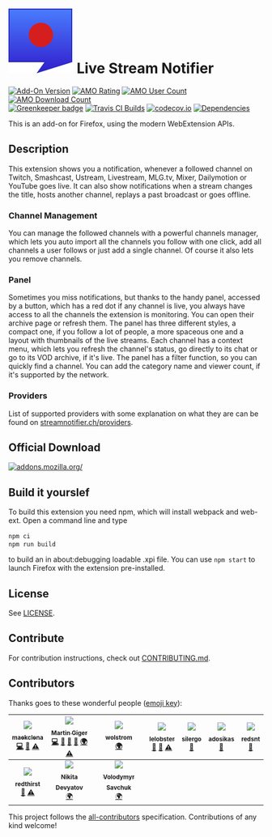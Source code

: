 # ![](webextension/assets/images/icon.svg) Live Stream Notifier

[![Add-On Version](https://img.shields.io/amo/v/justintv-stream-notificatio.svg)](https://addons.mozilla.org/firefox/addon/justintv-stream-notificatio/?src=external-ghversion) [![AMO Rating](https://img.shields.io/amo/stars/justintv-stream-notificatio.svg)](https://addons.mozilla.org/firefox/addon/justintv-stream-notificatio/?src=external-ghrating) [![AMO User Count](https://img.shields.io/amo/users/justintv-stream-notificatio.svg)](https://addons.mozilla.org/firefox/addon/justintv-stream-notificatio/?src=external-ghusers) [![AMO Download Count](https://img.shields.io/amo/d/justintv-stream-notificatio.svg)](https://addons.mozilla.org/firefox/addon/justintv-stream-notificatio/?src=external-ghdownloads)<br>
[![Greenkeeper badge](https://badges.greenkeeper.io/freaktechnik/justintv-stream-notifications.svg)](https://greenkeeper.io/)
[![Travis CI Builds](https://travis-ci.org/freaktechnik/justintv-stream-notifications.svg)](https://travis-ci.org/freaktechnik/justintv-stream-notifications) [![codecov.io](https://codecov.io/github/freaktechnik/justintv-stream-notifications/coverage.svg?branch=master)](https://codecov.io/github/freaktechnik/justintv-stream-notifications?branch=master) [![Dependencies](https://david-dm.org/freaktechnik/justintv-stream-notifications.svg)](https://github.com/freaktechnik/justintv-stream-notifications/network/dependencies)

This is an add-on for Firefox, using the modern WebExtension APIs.

## Description

This extension shows you a notification, whenever a followed channel on Twitch, Smashcast, Ustream, Livestream, MLG.tv, Mixer, Dailymotion or YouTube goes live. It can also show notifications when a stream changes the title, hosts another channel, replays a past broadcast or goes offline.

### Channel Management
You can manage the followed channels with a powerful channels manager, which lets you auto import all the channels you follow with one click, add all channels a user follows or just add a single channel. Of course it also lets you remove channels.

### Panel
Sometimes you miss notifications, but thanks to the handy panel, accessed by a button, which has a red dot if any channel is live, you always have access to all the channels the extension is monitoring. You can open their archive page or refresh them. The panel has three different styles, a compact one, if you follow a lot of people, a more spaceous one and a layout with thumbnails of the live streams. Each channel has a context menu, which lets you refresh the channel's status, go directly to its chat or go to its VOD archive, if it's live. The panel has a filter function, so you can quickly find a channel. You can add the category name and viewer count, if it's supported by the network.

### Providers
List of supported providers with some explanation on what they are can be found on [streamnotifier.ch/providers](https://streamnotifier.ch/providers/).

## Official Download

[![addons.mozilla.org/](https://addons.cdn.mozilla.net/static/img/addons-buttons/AMO-button_2.png)](https://addons.mozilla.org/firefox/addon/justintv-stream-notificatio/?src=external-gh-readme)

## Build it yourslef

To build this extension you need npm, which will install webpack and web-ext. Open a command line and type
```
npm ci
npm run build
```
to build an in about:debugging loadable .xpi file. You can use `npm start` to launch Firefox with the extension pre-installed.

## License

See [LICENSE](LICENSE).

## Contribute
For contribution instructions, check out [CONTRIBUTING.md](.github/CONTRIBUTING.md).

## Contributors

Thanks goes to these wonderful people ([emoji key](https://github.com/kentcdodds/all-contributors#emoji-key)):

<!-- ALL-CONTRIBUTORS-LIST:START - Do not remove or modify this section -->
<!-- prettier-ignore -->
| [<img src="https://avatars3.githubusercontent.com/u/7942850?v=4" width="100px;"/><br /><sub><b>maekclena</b></sub>](https://github.com/maekclena)<br />[💻](https://github.com/freaktechnik/justintv-stream-notifications/commits?author=maekclena "Code") [🐛](https://github.com/freaktechnik/justintv-stream-notifications/issues?q=author%3Amaekclena "Bug reports") [⚠️](https://github.com/freaktechnik/justintv-stream-notifications/commits?author=maekclena "Tests") | [<img src="https://avatars0.githubusercontent.com/u/640949?v=4" width="100px;"/><br /><sub><b>Martin Giger</b></sub>](https://humanoids.be)<br />[💻](https://github.com/freaktechnik/justintv-stream-notifications/commits?author=freaktechnik "Code") [📝](#blog-freaktechnik "Blogposts") [🎨](#design-freaktechnik "Design") [📖](https://github.com/freaktechnik/justintv-stream-notifications/commits?author=freaktechnik "Documentation") [🌍](#translation-freaktechnik "Translation") [⚠️](https://github.com/freaktechnik/justintv-stream-notifications/commits?author=freaktechnik "Tests") | [<img src="https://secure.gravatar.com/avatar/9a552874c4033ee5658da8351500c0ca?s=100&d=identico" width="100px;"/><br /><sub><b>wolstrom</b></sub>](https://www.transifex.com/user/profile/wolstrom/)<br />[🌍](#translation-wolstrom "Translation") | [<img src="https://avatars1.githubusercontent.com/u/11016915?v=4" width="100px;"/><br /><sub><b>lelobster</b></sub>](https://github.com/LeLobster)<br />[🐛](https://github.com/freaktechnik/justintv-stream-notifications/issues?q=author%3ALeLobster "Bug reports") [🤔](#ideas-LeLobster "Ideas, Planning, & Feedback") [⚠️](https://github.com/freaktechnik/justintv-stream-notifications/commits?author=LeLobster "Tests") | [<img src="https://avatars1.githubusercontent.com/u/32046715?v=4" width="100px;"/><br /><sub><b>silergo</b></sub>](https://github.com/Silergo)<br />[🤔](#ideas-Silergo "Ideas, Planning, & Feedback") | [<img src="https://avatars3.githubusercontent.com/u/3721366?v=4" width="100px;"/><br /><sub><b>adosikas</b></sub>](https://github.com/adosikas)<br />[🤔](#ideas-adosikas "Ideas, Planning, & Feedback") | [<img src="https://avatars2.githubusercontent.com/u/6242718?v=4" width="100px;"/><br /><sub><b>redsnt</b></sub>](https://github.com/RedSnt)<br />[🐛](https://github.com/freaktechnik/justintv-stream-notifications/issues?q=author%3ARedSnt "Bug reports") |
| :---: | :---: | :---: | :---: | :---: | :---: | :---: |
| [<img src="https://avatars1.githubusercontent.com/u/9901055?v=4" width="100px;"/><br /><sub><b>redthirst</b></sub>](https://github.com/Redthirst)<br />[🐛](https://github.com/freaktechnik/justintv-stream-notifications/issues?q=author%3ARedthirst "Bug reports") [⚠️](https://github.com/freaktechnik/justintv-stream-notifications/commits?author=Redthirst "Tests") | [<img src="https://secure.gravatar.com/avatar/2452b16cb0531512b2eb0cdcd8ecedec?s=100&d=identicon" width="100px;"/><br /><sub><b>Nikita Devyatov</b></sub>](https://vk.com/nikita.devyatov)<br />[🌍](#translation-jsutbenq "Translation") | [<img src="https://secure.gravatar.com/avatar/55bf08708678aec22d186b4074b719e3?s=100&d=identicon" width="100px;"/><br /><sub><b>Volodymyr Savchuk</b></sub>](https://www.transifex.com/user/profile/Sappa/)<br />[🌍](#translation-Sappa "Translation") |
<!-- ALL-CONTRIBUTORS-LIST:END -->

This project follows the [all-contributors](https://github.com/kentcdodds/all-contributors) specification. Contributions of any kind welcome!
